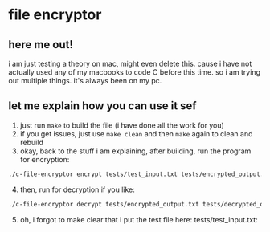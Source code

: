 # file encryptor

## here me out! 
i am just testing a theory on mac, might even delete this. cause i have not actually used any of my macbooks to code C before this time. so i am trying out multiple things. it's always been on my pc.

## let me explain how you can use it sef
1. just run `make` to build the file (i have done all the work for you)
2. if you get issues, just use `make clean` and then `make` again to clean and rebuild
3. okay, back to the stuff i am explaining, after building, run the program for encryption:
```bash
./c-file-encryptor encrypt tests/test_input.txt tests/encrypted_output.txt secretkey
```
4. then, run for decryption if you like:
```bash
./c-file-encryptor decrypt tests/encrypted_output.txt tests/decrypted_output.txt secretkey
```
5. oh, i forgot to make clear that i put the test file here: tests/test_input.txt:

```markdown

```